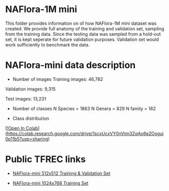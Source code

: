 # NAFlora-1M mini

This folder provides information on of how NAFlora-1M mini dataset was created. We provide full anatomy of the training and validation set, sampling from the training data. Since the testing data was sampled from a hold-out set, it is kept seperate for future validation purposes. Validation set would work sufficiently to benchmark the data. 

# NAFlora-mini data description

- Number of images
Training images: 46,782
 
Validation images: 9,315 

Test images: 13,231

- Number of classes
N Species = 1863 
N Genera = 829 
N family = 162

- Class distribution

[[!Open In Colab](https://colab.research.google.com/assets/colab-badge.svg)](https://colab.research.google.com/drive/1scxUcxVY0nVtm3ZqAo6eZOsgui0p11b5?usp=sharing)

# Public TFREC links

- [NAFlora-mini 512x512 Training & Validation Set](https://www.kaggle.com/datasets/parkjohnychae/herbarium-2022-miniv1-512-tfrec)

- [NAFlora-mini 1024x768 Training Set](https://www.kaggle.com/datasets/parkjohnychae/arbitrary512)

